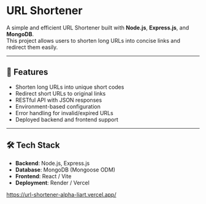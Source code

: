 # URL Shortener

A simple and efficient URL Shortener built with **Node.js**, **Express.js**, and **MongoDB**.  
This project allows users to shorten long URLs into concise links and redirect them easily.

---

## 🚀 Features
- Shorten long URLs into unique short codes
- Redirect short URLs to original links
- RESTful API with JSON responses
- Environment-based configuration
- Error handling for invalid/expired URLs
- Deployed backend and frontend support

---

## 🛠️ Tech Stack
- **Backend**: Node.js, Express.js
- **Database**: MongoDB (Mongoose ODM)
- **Frontend**: React / Vite
- **Deployment**: Render / Vercel

 https://url-shortener-alpha-liart.vercel.app/
